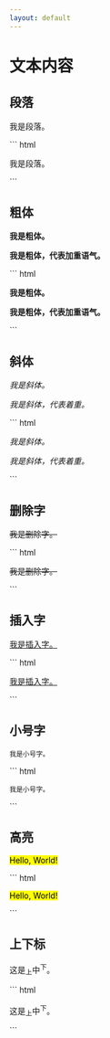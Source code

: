 ```yaml
---
layout: default
---
```

# 文本内容

## 段落

<p>我是段落。</p>
``` html
<p>我是段落。</p>
```



## 粗体

<p><b>我是粗体。</b></p>
<p><strong>我是粗体，代表加重语气。</strong></p>
``` html
<p><b>我是粗体。</b></p>
<p><strong>我是粗体，代表加重语气。</strong></p>
```



## 斜体

<p><i>我是斜体。</i></p>
<p><em>我是斜体，代表着重。</em></p>
``` html
<p><i>我是斜体。</i></p>
<p><em>我是斜体，代表着重。</em></p>
```



## 删除字

<p><del>我是删除字。</del></p>
``` html
<p><del>我是删除字。</del></p>
```



## 插入字

<p><ins>我是插入字。</ins></p>
``` html
<p><ins>我是插入字。</ins></p>
```



## 小号字

<p><small>我是小号字。</small></p>
``` html
<p><small>我是小号字。</small></p>
```



## 高亮

<p><mark>Hello, World!</mark></p>
``` html
<p><mark>Hello, World!</mark></p>
```



## 上下标
<p>这是<sub>上</sub>中<sup>下</sup>。</p>
``` html
<p>这是<sub>上</sub>中<sup>下</sup>。</p>
```